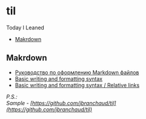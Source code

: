 # til
Today I Leaned

* [Makrdown](#Makrdown)

## Makrdown
* [Руководство по оформлению Markdown файлов](https://gist.github.com/Jekins/2bf2d0638163f1294637)
* [Basic writing and formatting syntax](https://docs.github.com/en/get-started/writing-on-github/getting-started-with-writing-and-formatting-on-github/basic-writing-and-formatting-syntax)
* [Basic writing and formatting syntax / Relative links](https://docs.github.com/en/get-started/writing-on-github/getting-started-with-writing-and-formatting-on-github/basic-writing-and-formatting-syntax#relative-links)


*P.S.:  
Sample - [https://github.com/jbranchaud/til](https://github.com/jbranchaud/til)*
